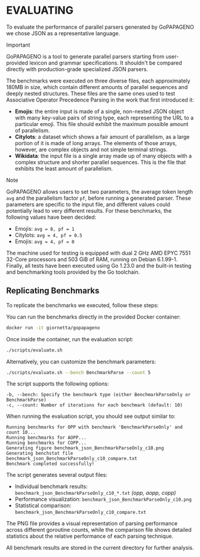 # EVALUATING

To evaluate the performance of parallel parsers generated by GoPAPAGENO we chose JSON as a representative language.

> [!IMPORTANT]
> GoPAPAGENO is a tool to generate parallel parsers starting from user-provided lexicon and grammar specifications.
> It shouldn't be compared directly with production-grade specialized JSON parsers.

The benchmarks were executed on three diverse files, each approximately 180MB in size, which contain different amounts of parallel sequences and deeply nested structures. These files are the same ones used to test Associative Operator Precedence Parsing in the work that first introduced it:
- **Emojis**: the entire input is made of a single, non-nested JSON object with many key-value pairs of string type, each representing the URL to a particular emoji. This file should exhibit the maximum possible amount of parallelism.
- **Citylots**: a dataset which shows a fair amount of parallelism, as a large portion of it is made of long arrays. The elements of those arrays, however, are complex objects and not simple terminal strings.
- **Wikidata**: the input file is a single array made up of many objects with a complex structure and shorter parallel sequences. This is the file that exhibits the least amount of parallelism.

> [!NOTE]
> GoPAPAGENO allows users to set two parameters, the average token length `avg` and the parallelism factor `pf`, before running a generated parser. 
> These parameters are specific to the input file, and different values could potentially lead to very different results. 
> For these benchmarks, the following values have been decided:
> - Emojis: `avg = 8, pf = 1`
> - Citylots: `avg = 4, pf = 0.5`
> - Emojis: `avg = 4, pf = 0`

The machine used for testing is equipped with dual 2 GHz AMD EPYC 7551 32-Core processors and 503 GiB of RAM, running on Debian 6.1.99-1. Finally, all tests have been executed using Go 1.23.0 and the built-in testing and benchmarking tools provided by the Go toolchain.

## Replicating Benchmarks

To replicate the benchmarks we executed, follow these steps:

You can run the benchmarks directly in the provided Docker container:
```bash
docker run -it giornetta/gopapageno
```

Once inside the container, run the evaluation script:
```bash
./scripts/evaluate.sh
```

Alternatively, you can customize the benchmark parameters:
```bash
./scripts/evaluate.sh --bench BenchmarkParse --count 5
```

The script supports the following options:
```
-b, --bench: Specify the benchmark type (either BenchmarkParseOnly or BenchmarkParse)
-c, --count: Number of iterations for each benchmark (default: 10)
```

When running the evaluation script, you should see output similar to:
```
Running benchmarks for OPP with benchmark 'BenchmarkParseOnly' and count 10...
Running benchmarks for AOPP...
Running benchmarks for COPP...
Generating figure benchmark_json_BenchmarkParseOnly_c10.png
Generating benchstat file benchmark_json_BenchmarkParseOnly_c10_compare.txt
Benchmark completed successfully!
```

The script generates several output files:
- Individual benchmark results: `benchmark_json_BenchmarkParseOnly_c10_*.txt` *(opp, aopp, copp)*
- Performance visualization: `benchmark_json_BenchmarkParseOnly_c10.png`
- Statistical comparison: `benchmark_json_BenchmarkParseOnly_c10_compare.txt`

The PNG file provides a visual representation of parsing performance across different goroutine counts, while the comparison file shows detailed statistics about the relative performance of each parsing technique.

All benchmark results are stored in the current directory for further analysis.